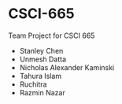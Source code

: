 # CSCI-665

Team Project for CSCI 665

 - Stanley Chen
 - Unmesh Datta
 - Nicholas Alexander Kaminski
 - Tahura Islam
 - Ruchitra
 - Razmin Nazar

